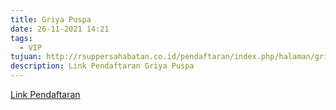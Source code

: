 ```yaml
---
title: Griya Puspa
date: 26-11-2021 14:21
tags:
  - VIP
tujuan: http://rsuppersahabatan.co.id/pendaftaran/index.php/halaman/griya_puspa
description: Link Pendaftaran Griya Puspa
---
```

[Link Pendaftaran](http://rsuppersahabatan.co.id/pendaftaran/index.php/halaman/griya_puspa)